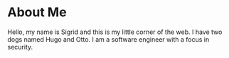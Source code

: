 # About Me
Hello, my name is Sigrid and this is my little corner of the web. I have two dogs named Hugo and Otto. I am a software engineer with a focus in security. 
